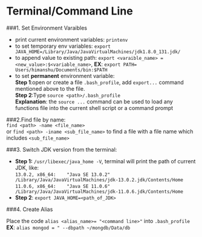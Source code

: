 # Terminal/Command Line

###1. Set Environment Varaibles    
* print current environment variables: `printenv` 
*  to set temporary env variables: `export JAVA_HOME=/Library/Java/JavaVirtualMachines/jdk1.8.0_131.jdk/`  
*  to append value to existing path: `export <varaible_name> = <new_value>:$<variable_name>`, __EX__: `export PATH=	Users/himanshu/Documents/bin:$PATH` 
*  to set __permanent__ environment variable:     
__Step 1__:open or create a file `.bash_profile`, add `export...` command mentioned above to the file.    
__Step 2__:Type `source <path>/.bash_profile`    
__Explanation__: the `source ...` command can be used to load any functions file into the current shell script or a command prompt    

###2.Find file by name:    
`find <path> -name <file_name>`    
or `find <path> -iname <sub_file_name>` to find a file with a file name which includes `<sub_file_name>`     

###3. Switch JDK version from the terminal:    
* __Step 1:__ `/usr/libexec/java_home -V`, terminal will print the path of current JDK, like:    
`13.0.2, x86_64:	"Java SE 13.0.2"	/Library/Java/JavaVirtualMachines/jdk-13.0.2.jdk/Contents/Home
`
`11.0.6, x86_64:	"Java SE 11.0.6"	/Library/Java/JavaVirtualMachines/jdk-11.0.6.jdk/Contents/Home    
`    
* __Step 2__: `export JAVA_HOME=<path_of_JDK>`    

###4. Create Alias    

Place the code `alias <alias_name>= "<command line>"` into `.bash_profile`     
__EX__: `alias mongod = " --dbpath ~/mongdb/Data/db`
